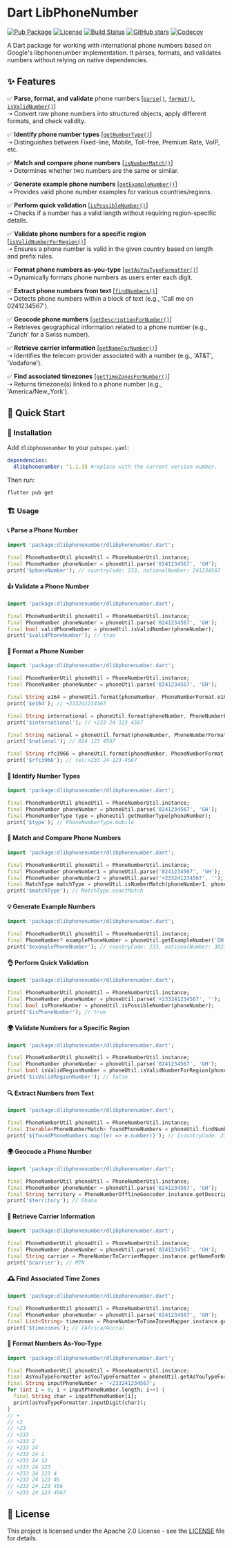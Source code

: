 # Dart LibPhoneNumber
[![Pub Package](https://img.shields.io/pub/v/dlibphonenumber.svg)](https://pub.dev/packages/dlibphonenumber)
[![License](https://img.shields.io/badge/license-Apache--2.0-blue.svg)](LICENSE)
[![Build Status](https://github.com/superakabo/dlibphonenumber/actions/workflows/release.yml/badge.svg)](https://github.com/superakabo/dlibphonenumber/actions)
[![GitHub stars](https://img.shields.io/github/stars/superakabo/dlibphonenumber?style=social)](https://github.com/superakabo/dlibphonenumber/stargazers)
[![Codecov](https://codecov.io/gh/superakabo/dlibphonenumber/branch/main/graph/badge.svg)](https://codecov.io/gh/superakabo/dlibphonenumber)


A Dart package for working with international phone numbers based on Google's libphonenumber implementation. It parses, formats, and validates numbers without relying on native dependencies.

## ✨ Features

✅ **Parse, format, and validate** phone numbers [[`parse()`](#parse-a-phone-number), [`format()`](#format-a-phone-number), [`isValidNumber()`](#validate-a-phone-number)]\
➝ Convert raw phone numbers into structured objects, apply different formats, and check validity.

✅ **Identify phone number types** [[`getNumberType()`](#identify-number-types)]\
➝ Distinguishes between Fixed-line, Mobile, Toll-free, Premium Rate, VoIP, etc.

✅ **Match and compare phone numbers** [[`isNumberMatch()`](#match-and-compare-phone-numbers)]\
➝ Determines whether two numbers are the same or similar.

✅ **Generate example phone numbers** [[`getExampleNumber()`](#generate-example-numbers)]\
➝ Provides valid phone number examples for various countries/regions.

✅ **Perform quick validation** [[`isPossibleNumber()`](#perform-quick-validation)]\
➝ Checks if a number has a valid length without requiring region-specific details.

✅ **Validate phone numbers for a specific region** [[`isValidNumberForRegion()`](#validate-numbers-for-a-specific-region)]\
➝ Ensures a phone number is valid in the given country based on length and prefix rules.

✅ **Format phone numbers as-you-type** [[`getAsYouTypeFormatter()`](#format-numbers-as-you-type)]\
➝ Dynamically formats phone numbers as users enter each digit.

✅ **Extract phone numbers from text** [[`findNumbers()`](#extract-numbers-from-text)]\
➝ Detects phone numbers within a block of text (e.g., 'Call me on 0241234567').

✅ **Geocode phone numbers** [[`getDescriptionForNumber()`](#geocode-a-phone-number)]\
➝ Retrieves geographical information related to a phone number (e.g., 'Zurich' for a Swiss number).

✅ **Retrieve carrier information** [[`getNameForNumber()`](#retrieve-carrier-information)]\
➝ Identifies the telecom provider associated with a number (e.g., 'AT&T', 'Vodafone').

✅ **Find associated timezones** [[`getTimeZonesForNumber()`](#find-associated-time-zones)]\
➝ Returns timezone(s) linked to a phone number (e.g., 'America/New_York').

## 🚀 Quick Start

### 📌 Installation

Add `dlibphonenumber` to your `pubspec.yaml`:

```yaml
dependencies:
  dlibphonenumber: ^1.1.35 #replace with the current version number.
```

Then run:

```sh
flutter pub get
```

### 🏗️ Usage

<h4 id="parse-a-phone-number">📞 Parse a Phone Number</h4>

```dart
import 'package:dlibphonenumber/dlibphonenumber.dart';

final PhoneNumberUtil phoneUtil = PhoneNumberUtil.instance;
final PhoneNumber phoneNumber = phoneUtil.parse('0241234567', 'GH');
print('$phoneNumber'); // countryCode: 233, nationalNumber: 241234567
```

<h4 id="validate-a-phone-number">👍 Validate a Phone Number</h4>

```dart
import 'package:dlibphonenumber/dlibphonenumber.dart';

final PhoneNumberUtil phoneUtil = PhoneNumberUtil.instance;
final PhoneNumber phoneNumber = phoneUtil.parse('0241234567', 'GH');
final bool validPhoneNumber = phoneUtil.isValidNumber(phoneNumber);
print('$validPhoneNumber'); // true
```

<h4 id="format-a-phone-number">📐 Format a Phone Number</h4>

```dart
import 'package:dlibphonenumber/dlibphonenumber.dart';

final PhoneNumberUtil phoneUtil = PhoneNumberUtil.instance;
final PhoneNumber phoneNumber = phoneUtil.parse('0241234567', 'GH');

final String e164 = phoneUtil.format(phoneNumber, PhoneNumberFormat.e164);
print('$e164'); // +233241234567

final String international = phoneUtil.format(phoneNumber, PhoneNumberFormat.international);
print('$international'); // +233 24 123 4567

final String national = phoneUtil.format(phoneNumber, PhoneNumberFormat.national);
print('$national'); // 024 123 4567

final String rfc3966 = phoneUtil.format(phoneNumber, PhoneNumberFormat.rfc3966);
print('$rfc3966'); // tel:+233-24-123-4567
```

<h4 id="identify-number-types">🔢 Identify Number Types</h4>

```dart
import 'package:dlibphonenumber/dlibphonenumber.dart';

final PhoneNumberUtil phoneUtil = PhoneNumberUtil.instance;
final PhoneNumber phoneNumber = phoneUtil.parse('0241234567', 'GH');
final PhoneNumberType type = phoneUtil.getNumberType(phoneNumber);
print('$type'); // PhoneNumberType.mobile
```

<h4 id="match-and-compare-phone-numbers">🔄 Match and Compare Phone Numbers</h4>

```dart
import 'package:dlibphonenumber/dlibphonenumber.dart';

final PhoneNumberUtil phoneUtil = PhoneNumberUtil.instance;
final PhoneNumber phoneNumber1 = phoneUtil.parse('0241234567', 'GH');
final PhoneNumber phoneNumber2 = phoneUtil.parse('+233241234567', '');
final MatchType matchType = phoneUtil.isNumberMatch(phoneNumber1, phoneNumber2);
print('$matchType'); // MatchType.exactMatch
```

<h4 id="generate-example-numbers">💡 Generate Example Numbers</h4>

```dart
import 'package:dlibphonenumber/dlibphonenumber.dart';

final PhoneNumberUtil phoneUtil = PhoneNumberUtil.instance;
final PhoneNumber? examplePhoneNumber = phoneUtil.getExampleNumber('GH');
print('$examplePhoneNumber'); // countryCode: 233, nationalNumber: 302345678
```

<h4 id="perform-quick-validation">👌 Perform Quick Validation</h4>

```dart
import 'package:dlibphonenumber/dlibphonenumber.dart';

final PhoneNumberUtil phoneUtil = PhoneNumberUtil.instance;
final PhoneNumber phoneNumber = phoneUtil.parse('+233241234567', '');
final bool isPhoneNumber = phoneUtil.isPossibleNumber(phoneNumber);
print('$isPhoneNumber'); // true
```

<h4 id="validate-numbers-for-a-specific-region">🌍 Validate Numbers for a Specific Region</h4>

```dart
import 'package:dlibphonenumber/dlibphonenumber.dart';

final PhoneNumberUtil phoneUtil = PhoneNumberUtil.instance;
final PhoneNumber phoneNumber = phoneUtil.parse('0241234567', 'GH');
final bool isValidRegionNumber = phoneUtil.isValidNumberForRegion(phoneNumber, 'US');
print('$isValidRegionNumber'); // false
```

<h4 id="extract-numbers-from-text">🔍 Extract Numbers from Text</h4>

```dart
import 'package:dlibphonenumber/dlibphonenumber.dart';

final PhoneNumberUtil phoneUtil = PhoneNumberUtil.instance;
final Iterable<PhoneNumberMatch> foundPhoneNumbers = phoneUtil.findNumbers('Call me on 0201234567', 'GH');
print('${foundPhoneNumbers.map((e) => e.number)}'); // [countryCode: 233, nationalNumber: 201234567]
```

<h4 id="geocode-a-phone-number">🌍 Geocode a Phone Number</h4>

```dart
import 'package:dlibphonenumber/dlibphonenumber.dart';

final PhoneNumberUtil phoneUtil = PhoneNumberUtil.instance;
final PhoneNumber phoneNumber = phoneUtil.parse('0241234567', 'GH');
final String territory = PhoneNumberOfflineGeocoder.instance.getDescriptionForNumber(phoneNumber, Locale.english);
print('$territory'); // Ghana
```

<h4 id="retrieve-carrier-information">📡 Retrieve Carrier Information</h4>

```dart
import 'package:dlibphonenumber/dlibphonenumber.dart';

final PhoneNumberUtil phoneUtil = PhoneNumberUtil.instance;
final PhoneNumber phoneNumber = phoneUtil.parse('0241234567', 'GH');
final String carrier = PhoneNumberToCarrierMapper.instance.getNameForNumber(phoneNumber, Locale.english);
print('$carrier'); // MTN
```

<h4 id="find-associated-time-zones">🕰 Find Associated Time Zones</h4>

```dart
import 'package:dlibphonenumber/dlibphonenumber.dart';

final PhoneNumberUtil phoneUtil = PhoneNumberUtil.instance;
final PhoneNumber phoneNumber = phoneUtil.parse('0241234567', 'GH');
final List<String> timezones = PhoneNumberToTimeZonesMapper.instance.getTimeZonesForNumber(phoneNumber);
print('$timezones'); // [Africa/Accra]
```

<h4 id="format-numbers-as-you-type">📐 Format Numbers As-You-Type</h4>

```dart
import 'package:dlibphonenumber/dlibphonenumber.dart';

final PhoneNumberUtil phoneUtil = PhoneNumberUtil.instance;
final AsYouTypeFormatter asYouTypeFormatter = phoneUtil.getAsYouTypeFormatter('GH');
final String inputPhoneNumber = '+233241234567';
for (int i = 0; i < inputPhoneNumber.length; i++) {
  final String char = inputPhoneNumber[i];
  print(asYouTypeFormatter.inputDigit(char));
}
// +
// +2
// +23
// +233
// +233 2
// +233 24
// +233 24 1
// +233 24 12
// +233 24 123
// +233 24 123 4
// +233 24 123 45
// +233 24 123 456
// +233 24 123 4567
```

## 📜 License

This project is licensed under the Apache 2.0 License - see the [LICENSE](LICENSE) file for details.
